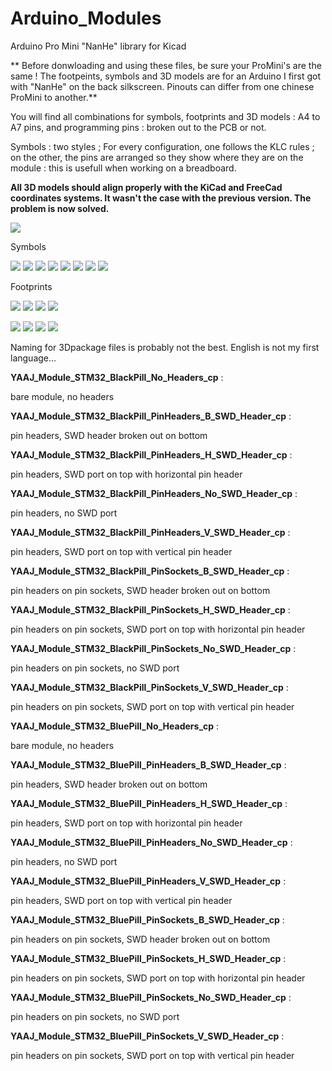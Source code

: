 # Arduino_Modules

Arduino Pro Mini "NanHe" library for Kicad

** Before donwloading and using these files, be sure your ProMini's are the same ! The footpeints, symbols and 3D models are for an Arduino I first got with "NanHe" on the back silkscreen. Pinouts can differ from one chinese ProMini to another.**

You will find all combinations for symbols, footprints and 3D models : A4 to A7 pins, and programming pins : broken out to the PCB or not.

Symbols : two styles ; For every configuration, one follows the KLC rules ; on the other, the pins are arranged so they show where they are on the module : this is usefull when working on a breadboard.

**All 3D models should align properly with the KiCad and FreeCad coordinates systems. It wasn't the case with the previous version. The problem is now solved.**

![](https://raw.githubusercontent.com/yet-another-average-joe/KiCad-Arduino/main/Arduino_Pro_Mini_NanHe/Images/Arduino_Pro_Mini_NanHe.JPG?token=AKL7X5WL3VWX54CLMFEJNWS7POH2Q)

Symbols

![](https://github.com/yet-another-average-joe/KiCad-Arduino/blob/main/Arduino_Pro_Mini_NanHe/Images/YAAJ_Arduino_ProMini_NanHe_A4-A7_PRG_Part_Like_Sym.png)
![](https://github.com/yet-another-average-joe/KiCad-Arduino/blob/main/Arduino_Pro_Mini_NanHe/Images/YAAJ_Arduino_ProMini_NanHe_A4-A7_PRG_Sym.png)
![](https://github.com/yet-another-average-joe/KiCad-Arduino/blob/main/Arduino_Pro_Mini_NanHe/Images/YAAJ_Arduino_ProMini_NanHe_A4-A7_Part_Like_Sym.png)
![](https://github.com/yet-another-average-joe/KiCad-Arduino/blob/main/Arduino_Pro_Mini_NanHe/Images/YAAJ_Arduino_ProMini_NanHe_A4-A7_Sym.png)
![](https://github.com/yet-another-average-joe/KiCad-Arduino/blob/main/Arduino_Pro_Mini_NanHe/Images/YAAJ_Arduino_ProMini_NanHe_PRG_Part_Like_Sym.png)
![](https://github.com/yet-another-average-joe/KiCad-Arduino/blob/main/Arduino_Pro_Mini_NanHe/Images/YAAJ_Arduino_ProMini_NanHe_PRG_Sym.png)
![](https://github.com/yet-another-average-joe/KiCad-Arduino/blob/main/Arduino_Pro_Mini_NanHe/Images/YAAJ_Arduino_ProMini_NanHe_Part_Like_Sym.png)
![](https://github.com/yet-another-average-joe/KiCad-Arduino/blob/main/Arduino_Pro_Mini_NanHe/Images/YAAJ_Arduino_ProMini_NanHe_Sym.png)

Footprints

![](https://github.com/yet-another-average-joe/Kicad-STM32/blob/master/images/YAAJ_BlackPill_No_SWD_Breakout_1_Footprint.png)
![](https://github.com/yet-another-average-joe/Kicad-STM32/blob/master/images/YAAJ_BlackPill_No_SWD_Breakout_2_Footprint.png)
![](https://github.com/yet-another-average-joe/Kicad-STM32/blob/master/images/YAAJ_BlackPill_SWD_Breakout_1_Footprint.png)
![](https://github.com/yet-another-average-joe/Kicad-STM32/blob/master/images/YAAJ_BlackPill_SWD_Breakout_2_Footprint.png)

![](https://github.com/yet-another-average-joe/Kicad-STM32/blob/master/images/YAAJ_BluePill_No_SW_Breakout_1_Footprint.png)
![](https://github.com/yet-another-average-joe/Kicad-STM32/blob/master/images/YAAJ_BluePill_No_SW_Breakout_2_Footprint.png)
![](https://github.com/yet-another-average-joe/Kicad-STM32/blob/master/images/YAAJ_BluePill_SW_Breakout_1_Footprint.png)
![](https://github.com/yet-another-average-joe/Kicad-STM32/blob/master/images/YAAJ_BluePill_SW_Breakout_2_Footprint.png)

Naming for 3Dpackage files is probably not the best. English is not my first language...

**YAAJ_Module_STM32_BlackPill_No_Headers_cp** :

bare module, no headers

**YAAJ_Module_STM32_BlackPill_PinHeaders_B_SWD_Header_cp** :

pin headers, SWD header broken out on bottom

**YAAJ_Module_STM32_BlackPill_PinHeaders_H_SWD_Header_cp** :

pin headers, SWD port on top with horizontal pin header

**YAAJ_Module_STM32_BlackPill_PinHeaders_No_SWD_Header_cp** :

pin headers, no SWD port

**YAAJ_Module_STM32_BlackPill_PinHeaders_V_SWD_Header_cp** :

pin headers, SWD port on top with vertical pin header

**YAAJ_Module_STM32_BlackPill_PinSockets_B_SWD_Header_cp** :

pin headers on pin sockets, SWD header broken out on bottom

**YAAJ_Module_STM32_BlackPill_PinSockets_H_SWD_Header_cp** :

pin headers on pin sockets, SWD port on top with horizontal pin header

**YAAJ_Module_STM32_BlackPill_PinSockets_No_SWD_Header_cp** :

pin headers on pin sockets, no SWD port

**YAAJ_Module_STM32_BlackPill_PinSockets_V_SWD_Header_cp** :

pin headers on pin sockets, SWD port on top with vertical pin header

**YAAJ_Module_STM32_BluePill_No_Headers_cp** :

bare module, no headers

**YAAJ_Module_STM32_BluePill_PinHeaders_B_SWD_Header_cp** :

pin headers, SWD header broken out on bottom

**YAAJ_Module_STM32_BluePill_PinHeaders_H_SWD_Header_cp** :

pin headers, SWD port on top with horizontal pin header

**YAAJ_Module_STM32_BluePill_PinHeaders_No_SWD_Header_cp** :

pin headers, no SWD port

**YAAJ_Module_STM32_BluePill_PinHeaders_V_SWD_Header_cp** :

pin headers, SWD port on top with vertical pin header

**YAAJ_Module_STM32_BluePill_PinSockets_B_SWD_Header_cp** :

pin headers on pin sockets, SWD header broken out on bottom

**YAAJ_Module_STM32_BluePill_PinSockets_H_SWD_Header_cp** :

pin headers on pin sockets, SWD port on top with horizontal pin header

**YAAJ_Module_STM32_BluePill_PinSockets_No_SWD_Header_cp** :

pin headers on pin sockets, no SWD port

**YAAJ_Module_STM32_BluePill_PinSockets_V_SWD_Header_cp** :

pin headers on pin sockets, SWD port on top with vertical pin header
